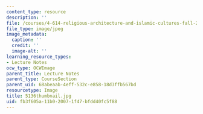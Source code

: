 ```yaml
---
content_type: resource
description: ''
file: /courses/4-614-religious-architecture-and-islamic-cultures-fall-2002/fb3f605a11b020071f47bfdd40fc5f88_5136thumbnail.jpg
file_type: image/jpeg
image_metadata:
  caption: ''
  credit: ''
  image-alt: ''
learning_resource_types:
- Lecture Notes
ocw_type: OCWImage
parent_title: Lecture Notes
parent_type: CourseSection
parent_uid: 68abeaab-4eff-532c-e858-18d3ffb567bd
resourcetype: Image
title: 5136thumbnail.jpg
uid: fb3f605a-11b0-2007-1f47-bfdd40fc5f88
---
```

